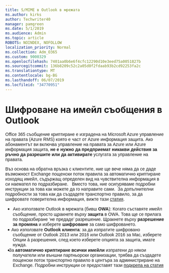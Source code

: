 ```yaml
---
title: S/MIME в Outlook в мрежата
ms.author: kirks
author: Techwriter40
manager: pamgreen
ms.date: 5/1/2019
ms.audience: Admin
ms.topic: article
ROBOTS: NOINDEX, NOFOLLOW
localization_priority: Normal
ms.collection: Adm_O365
ms.custom: 9000329
ms.openlocfilehash: 7401aa0b6e6f4cfc12290d10e3eed75a0051827b
ms.sourcegitcommit: 136b8209c52c2a05d0f2fdaab93b2cd92253fa2c
ms.translationtype: MT
ms.contentlocale: bg-BG
ms.lasthandoff: 06/07/2019
ms.locfileid: "34770951"
---
```

# <a name="encrypt-email-messages-in-outlook"></a>Шифроване на имейл съобщения в Outlook

<p><span style="font-size: 10.5pt; font-family: 'Verdana',sans-serif;">Office 365 съобщение криптиране е изградена на Microsoft Azure управление на правата (Azure RMS) която е част от Azure информация защита. Ако абонаментът ви включва управление на правата за Azure или Azure информация защита, <strong style="mso-bidi-font-weight: normal;">не е нужно да предприемат никакви действия за ръчно да разрешите или да активирате</strong> услугата за управление на правата.</span></p> <p><span style="font-size: 10.5pt; font-family: 'Verdana',sans-serif;">Въз основа на обратна връзка с клиентите, ние ще вече няма да се даде възможност Exchange пощенски поток правила за автоматично криптиране изходящ имейл, съдържащ определен вид на чувствителна информация в си наемател по подразбиране. &nbsp; Вместо това, ние осигуряваме подробни инструкции за това как можете да го направите сами. &nbsp;За допълнителни подробности за това как да създадете транспортно правило, за да шифровате поверителна информация, вижте тази <a href="https://aka.ms/OmeEtr">статия</a>.</span><u></u><span style="text-decoration: line-through;"></span></p> <ul> <li style="text-indent: -.25in; mso-list: l0 level1 lfo1;"><span style="font-size: 10.5pt; font-family: Symbol; mso-fareast-font-family: Symbol; mso-bidi-font-family: Symbol;"><span style="mso-list: Ignore;">&nbsp;&nbsp; &nbsp; &nbsp; </span> </span> <span style="font-size: 10.5pt; font-family: 'Verdana',sans-serif;">Ако използвате Outlook в мрежата (бивш <strong style="mso-bidi-font-weight: normal;">OWA</strong>): Когато съставяте имейл съобщение, просто щракнете върху <strong>защита</strong> в OWA. Това ще се прилага по подразбиране &lsquo;не предаде&rsquo; разрешение. Щракнете върху <strong>разрешение за промяна</strong> и изберете <strong>шифроване</strong> за само шифроването.</span></li> <li style="text-indent: -.25in; mso-list: l0 level1 lfo1;"><span style="font-size: 10.5pt; font-family: 'Verdana',sans-serif;">&nbsp;&nbsp; &nbsp; Ако използвате <strong style="mso-bidi-font-weight: normal;">Outlook клиента</strong>: за да изпратите шифровано съобщение от Outlook 2013 или 2016 или Outlook 2016 за Mac, изберете Опции &agrave; разрешения, след което изберете опцията за защита, имате нужда.</span></li> <li style="text-indent: -.25in; mso-list: l0 level1 lfo1;"><span style="font-size: 10.5pt; font-family: 'Verdana',sans-serif;">&nbsp;&nbsp; За <strong style="mso-bidi-font-weight: normal;">автоматично криптиране всички имейли</strong> изпратени до някои получатели или външни партньорски организации, трябва да създадете пощенски поток транспортно правило в центъра за администриране на Exchange. Подробни инструкции се предоставят тази <span style="color: black;"><a href="https://docs.microsoft.com/office365/securitycompliance/define-mail-flow-rules-to-encrypt-email#create-a-mail-flow-rule-to-encrypt-email-messages-with-the-new-ome-capabilities">подкрепа на статия</a></span></span></li> </ul>

